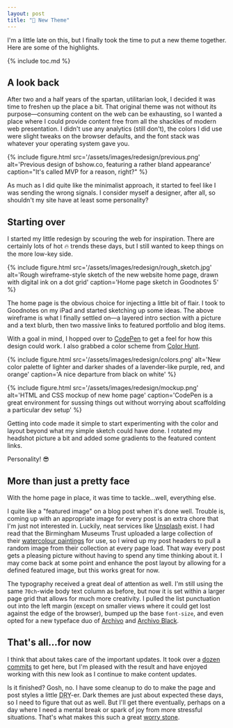 ```yaml
---
layout: post
title: "🎨 New Theme"
---
```


I'm a little late on this, but I finally took the time to put a new theme
together. Here are some of the highlights.

{% include toc.md %}

## A look back

After two and a half years of the spartan, utilitarian look, I decided it was
time to freshen up the place a bit. That original theme was not without its
purpose&mdash;consuming content on the web can be exhausting, so I wanted a
place where I could provide content free from all the shackles of modern web
presentation. I didn't use any analytics (still don't), the colors I did use
were slight tweaks on the browser defaults, and the font stack was whatever your
operating system gave you.

{% include figure.html src='/assets/images/redesign/previous.png' alt='Previous
design of bshow.co, featuring a rather bland appearance' caption="It's called
MVP for a reason, right?" %}

As much as I did quite like the minimalist approach, it started to feel like I
was sending the wrong signals. I consider myself a designer, after all, so
shouldn't my site have at least some personality?

## Starting over

I started my little redesign by scouring the web for inspiration. There are
certainly lots of hot 🔥 trends these days, but I still wanted to keep things on
the more low-key side.

{% include figure.html src='/assets/images/redesign/rough_sketch.jpg' alt='Rough
wireframe-style sketch of the new website home page, drawn with digital ink
on a dot grid' caption='Home page sketch in Goodnotes 5' %}

The home page is the obvious choice for injecting a little bit of flair. I took
to Goodnotes on my iPad and started sketching up some ideas. The above wireframe
is what I finally settled on&mdash;a layered intro section with a picture and a
text blurb, then two massive links to featured portfolio and blog items.

With a goal in mind, I hopped over to
[CodePen](https://codepen.io/bobbyshowalter/pen/69870e7eff425d59fcca5318f97ef553)
to get a feel for how this design could work. I also grabbed a color scheme from
[Color Hunt](https://colorhunt.co/palette/168262).

{% include figure.html src='/assets/images/redesign/colors.png' alt='New color
palette of lighter and darker shades of a lavender-like purple, red, and orange'
caption='A nice departure from black on white' %}

{% include figure.html src='/assets/images/redesign/mockup.png' alt='HTML and
CSS mockup of new home page' caption='CodePen is a great environment for sussing
things out without worrying about scaffolding a particular dev setup' %}

Getting into code made it simple to start experimenting with the color and
layout beyond what my simple sketch could have done. I rotated my headshot
picture a bit and added some gradients to the featured content links.

Personality! 😎

## More than just a pretty face

With the home page in place, it was time to tackle&hellip;well, everything else.

I quite like a "featured image" on a blog post when it's done well. Trouble is,
coming up with an appropriate image for every post is an extra chore that I'm
just not interested in. Luckily, neat services like
[Unsplash](https://source.unsplash.com/) exist. I had read that the Birmingham
Museums Trust uploaded a large collection of their [watercolour
paintings](https://unsplash.com/collections/9248817/watercolour) for use, so I
wired up my post headers to pull a random image from their collection at every
page load. That way every post gets a pleasing picture without having to spend
any time thinking about it. I may come back at some point and enhance the post
layout by allowing for a defined featured image, but this works great for now.

The typography received a great deal of attention as well. I'm still using the
same `70ch`-wide body text column as before, but now it is set within a larger
page grid that allows for much more creativity. I pulled the list punctuation
out into the left margin (except on smaller views where it could get lost against
the edge of the browser), bumped up the base `font-size`, and even opted for a
new typeface duo of [Archivo](https://fonts.google.com/specimen/Archivo) and
[Archivo Black](https://fonts.google.com/specimen/Archivo+Black).

## That's all&hellip;for now

I think that about takes care of the important updates. It took over a [dozen
commits](https://github.com/orangedaisy/bshowco/issues/12) to get here, but I'm
pleased with the result and have enjoyed working with this new look as I
continue to make content updates.

Is it finished? Gosh, no. I have some cleanup to do to make the page and post
styles a little <abbr title="Don't Repeat Yourself">DRY</abbr>-er. Dark themes
are just about expected these days, so I need to figure that out as well. But
I'll get there eventually, perhaps on a day where I need a mental break or spark
of joy from more stressful situations. That's what makes this such a great
[worry stone](https://ethanmarcotte.com/wrote/let-a-website-be-a-worry-stone/).
